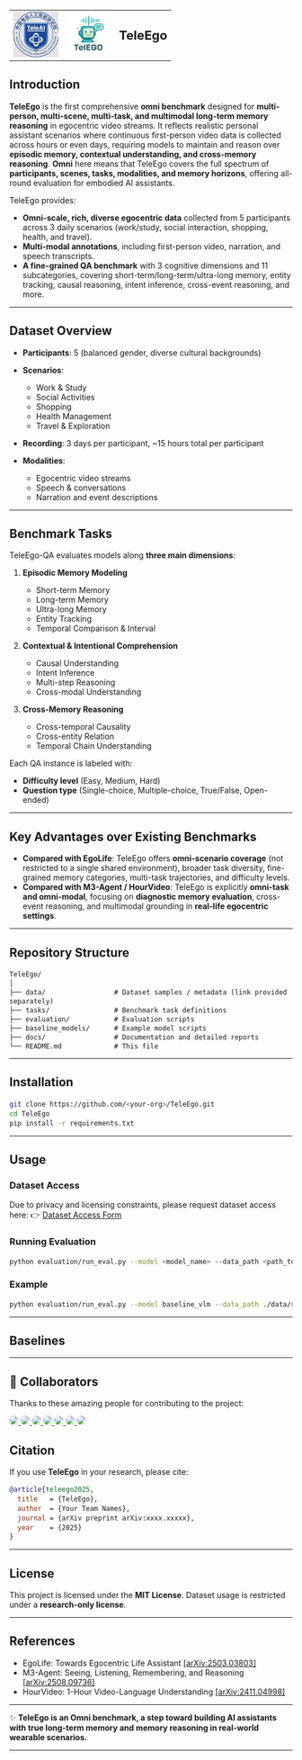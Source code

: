<table border="0" cellspacing="0" cellpadding="0" style="border:none;">
  <tr>
    <td style="border:none;"><img src="figs/TeleAI.jpg" width="80"></td>
    <td style="border:none;"><img src="figs/TelEGO.jpg" width="80"></td>
    <td style="border:none; vertical-align: middle;">
      <span style="font-size:22px; font-weight:bold;">TeleEgo</span>
    </td>
  </tr>
</table>




## Introduction

**TeleEgo** is the first comprehensive **omni benchmark** designed for **multi-person, multi-scene, multi-task, and multimodal long-term memory reasoning** in egocentric video streams.
It reflects realistic personal assistant scenarios where continuous first-person video data is collected across hours or even days, requiring models to maintain and reason over **episodic memory, contextual understanding, and cross-memory reasoning**. **Omni** here means that TeleEgo covers the full spectrum of **participants, scenes, tasks, modalities, and memory horizons**, offering all-round evaluation for embodied AI assistants.

TeleEgo provides:

* **Omni-scale, rich, diverse egocentric data** collected from 5 participants across 3 daily scenarios (work/study, social interaction, shopping, health, and travel).
* **Multi-modal annotations**, including first-person video, narration, and speech transcripts.
* **A fine-grained QA benchmark** with 3 cognitive dimensions and 11 subcategories, covering short-term/long-term/ultra-long memory, entity tracking, causal reasoning, intent inference, cross-event reasoning, and more.

---

## Dataset Overview

* **Participants**: 5 (balanced gender, diverse cultural backgrounds)
* **Scenarios**:

  * Work & Study
  * Social Activities
  * Shopping
  * Health Management
  * Travel & Exploration
* **Recording**: 3 days per participant, \~15 hours total per participant
* **Modalities**:

  * Egocentric video streams
  * Speech & conversations
  * Narration and event descriptions

---

## Benchmark Tasks

TeleEgo-QA evaluates models along **three main dimensions**:

1. **Episodic Memory Modeling**

   * Short-term Memory
   * Long-term Memory
   * Ultra-long Memory
   * Entity Tracking
   * Temporal Comparison & Interval

2. **Contextual & Intentional Comprehension**

   * Causal Understanding
   * Intent Inference
   * Multi-step Reasoning
   * Cross-modal Understanding

3. **Cross-Memory Reasoning**

   * Cross-temporal Causality
   * Cross-entity Relation
   * Temporal Chain Understanding

Each QA instance is labeled with:

* **Difficulty level** (Easy, Medium, Hard)
* **Question type** (Single-choice, Multiple-choice, True/False, Open-ended)

---

## Key Advantages over Existing Benchmarks

* **Compared with EgoLife**: TeleEgo offers **omni-scenario coverage** (not restricted to a single shared environment), broader task diversity, fine-grained memory categories, multi-task trajectories, and difficulty levels.
* **Compared with M3-Agent / HourVideo**: TeleEgo is explicitly **omni-task and omni-modal**, focusing on **diagnostic memory evaluation**, cross-event reasoning, and multimodal grounding in **real-life egocentric settings**.

---

## Repository Structure

```
TeleEgo/
│
├── data/                 # Dataset samples / metadata (link provided separately)
├── tasks/                # Benchmark task definitions
├── evaluation/           # Evaluation scripts
├── baseline_models/      # Example model scripts
├── docs/                 # Documentation and detailed reports
└── README.md             # This file
```

---

## Installation

```bash
git clone https://github.com/<your-org>/TeleEgo.git
cd TeleEgo
pip install -r requirements.txt
```

---

## Usage

### Dataset Access

Due to privacy and licensing constraints, please request dataset access here:
👉 [Dataset Access Form](https://your-dataset-link)

### Running Evaluation

```bash
python evaluation/run_eval.py --model <model_name> --data_path <path_to_data>
```

### Example

```bash
python evaluation/run_eval.py --model baseline_vlm --data_path ./data/sample
```

---

## Baselines

---

## 🤝 Collaborators

Thanks to these amazing people for contributing to the project:

<a href="https://github.com/rebeccaeexu">
  <img src="https://avatars.githubusercontent.com/rebeccaeexu" width="60px" style="border-radius:50%" />
</a>
<a href="https://github.com/DavisWANG0">
  <img src="https://avatars.githubusercontent.com/DavisWANG0" width="60px" style="border-radius:50%" />
</a>
<a href="https://github.com/H-oliday">
  <img src="https://avatars.githubusercontent.com/H-oliday" width="60px" style="border-radius:50%" />
</a>
<a href="https://github.com/Xiaolong-RRL">
  <img src="https://avatars.githubusercontent.com/Xiaolong-RRL" width="60px" style="border-radius:50%" />
</a>
<a href="https://github.com/Programmergg">
  <img src="https://avatars.githubusercontent.com/Programmergg" width="60px" style="border-radius:50%" />
</a>
<a href="https://github.com/cocowy1">
  <img src="https://avatars.githubusercontent.com/cocowy1" width="60px" style="border-radius:50%" />
</a>
<a href="https://github.com/chxy95">
  <img src="https://avatars.githubusercontent.com/chxy95" width="60px" style="border-radius:50%" />
</a>


## Citation

If you use **TeleEgo** in your research, please cite:

```bibtex
@article{teleego2025,
  title   = {TeleEgo},
  author  = {Your Team Names},
  journal = {arXiv preprint arXiv:xxxx.xxxxx},
  year    = {2025}
}
```

---

## License

This project is licensed under the **MIT License**.
Dataset usage is restricted under a **research-only license**.

---

## References

* EgoLife: Towards Egocentric Life Assistant [\[arXiv:2503.03803\]](https://arxiv.org/abs/2503.03803)
* M3-Agent: Seeing, Listening, Remembering, and Reasoning [\[arXiv:2508.09736\]](https://arxiv.org/abs/2508.09736)
* HourVideo: 1-Hour Video-Language Understanding [\[arXiv:2411.04998\]](https://arxiv.org/abs/2411.04998)

---

✨ **TeleEgo is an Omni benchmark, a step toward building AI assistants with true long-term memory and memory reasoning in real-world wearable scenarios.**

---
